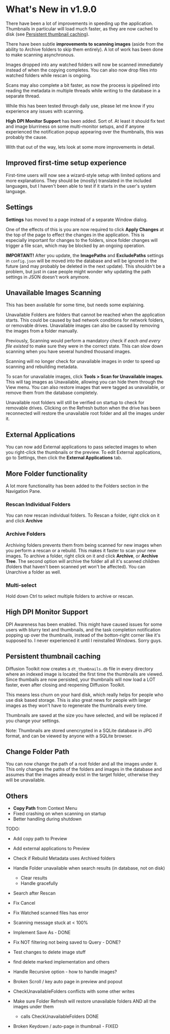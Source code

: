 # What's New in v1.9.0

There have been a lot of improvements in speeding up the application. Thumbnails in particular will load much faster, as they are now cached to disk (see [Persistent thumbnail caching](#persistent-thumbnail-caching)).

There have been subtle **improvements to scanning images** (aside from the ability to Archive folders to skip them entirely). A lot of work has been done to make scanning asynchronous.

Images dropped into any watched folders will now be scanned immediately instead of when the copying completes. You can also now drop files into watched folders while rescan is ongoing.

Scans may also complete a bit faster, as now the process is pipelined into reading the metadata in multiple threads while writing to the database in a separate thread.

While this has been tested through daily use, please let me know if you experience any issues with scanning.

**High DPI Monitor Support** has been added. Sort of. At least it should fix text and image blurriness on some multi-monitor setups, and if anyone experienced the notification popup appearing over the thumbnails, this was probably the cause.

With that out of the way, lets look at some more improvements in detail.

## Improved first-time setup experience

First-time users will now see a wizard-style setup with limited options and more explanations. They should be (mostly) translated in the included languages, but I haven't been able to test if it starts in the user's system language.

## Settings

**Settings** has moved to a page instead of a separate Window dialog. 

One of the effects of this is you are now required to click **Apply Changes** at the top of the page to effect the changes in the application. This is especially important for changes to the folders, since folder changes will trigger a file scan, which may be blocked by an ongoing operation.

**IMPORTANT!** After you update, the **ImagePaths** and **ExcludePaths** settings in `config.json` will be moved into the database and will be ignored in the future (and may probably be deleted in the next update). This shouldn't be a problem, but just in case people might wonder why updating the path settings in JSON doesn't work anymore.

## Unavailable Images Scanning

This has been available for some time, but needs some explaining.

Unavailable Folders are folders that cannot be reached when the application starts. This could be caused by bad network conditions for network folders, or removable drives. Unavailable images can also be caused by removing the images from a folder manually.

Previously, Scanning would perform a mandatory check if *each and every file existed* to make sure they were in the correct state. This can slow down scanning when you have several hundred thousand images.

Scanning will no longer check for unavailable images in order to speed up scanning and rebuilding metadata.

To scan for unavailable images, click **Tools > Scan for Unavailable images**. This will tag images as Unavailable, allowing you can hide them through the View menu. You can also restore images that were tagged as unavailable, or remove them from the database completely.

Unavailable root folders will still be verified on startup to check for removable drives. Clicking on the Refresh button when the drive has been reconnected will restore the unavailable root folder and all the images under it.

## External Applications

You can now add External applications to pass selected images to when you right-click the thumbnails or the preview. To edit External applications, go to Settings, then click the **External Applications** tab.

## More Folder functionality

A lot more functionality has been added to the Folders section in the Navigation Pane.

### Rescan Individual Folders

You can now rescan individual folders. To Rescan a folder, right click on it and click **Archive**
### Archive Folders

Archiving folders prevents them from being scanned for new images when you perform a rescan or a rebuild. This makes it faster to scan your new images. To archive a folder, right click on it and click **Archive**, or **Archive Tree**. The second option will archive the folder all all it's scanned children (folders that haven't been scanned yet won't be affected). You can Unarchive a folder as well.

### Multi-select

Hold down Ctrl to select multiple folders to archive or rescan.

## High DPI Monitor Support

DPI Awareness has been enabled. This might have caused issues for some users with blurry text and thumbnails, and the task completion notification popping up over the thumbnails, instead of the botton-right corner like it's supposed to.  I never experienced it until I reinstalled Windows. Sorry guys.

## Persistent thumbnail caching

Diffusion Toolkit now creates a `dt_thumbnails.db` file in every directory where an indexed image is located the first time the thumbnails are viewed. Since thumbails are now persisted, your thumbnails will now load a LOT faster, even after closing and reopening Diffusion Toolkit.

This means less churn on your hard disk, which really helps for people who use disk based storage. This is also great news for people with larger images as they won't have to regenerate the thumbnails every time.

Thumbnails are saved at the size you have selected, and will be replaced if you change your settings. 

Note: Thumbnails are stored unencrypted in a SQLite database in JPG format, and can be viewed by anyone with a SQLite browser.

## Change Folder Path

You can now change the path of a root folder and all the images under it. This only changes the paths of the folders and images in the database and assumes that the images already exist in the target folder, otherwise they will be unavailable.

## Others

* **Copy Path** from Context Menu
* Fixed crashing on when scanning on startup
* Better handling during shutdown

TODO: 

* Add copy path to Preview
* Add external applications to Preview
* Check if Rebuild Metadata uses Archived folders
* Handle Folder unavailable when search results (in database, not on disk)
  * Clear results
  * Handle gracefully
* Search after Rescan
* Fix Cancel
* Fix Watched scanned files has error
* Scanning message stuck at < 100%
* Implement Save As - DONE
* Fix NOT filtering not being saved to Query - DONE?
* Test changes to delete image stuff
* find delete marked implementation and others
* Handle Recursive option - how to handle images?

* Broken Scroll / key auto page in preview and popout
* CheckUnavailableFolders conflicts with some other writes
* Make sure Folder Refresh will restore unavailable folders AND all the images under them
  * calls CheckUnavailableFolders DONE


* Broken Keydown / auto-page in thumbnail - FIXED
